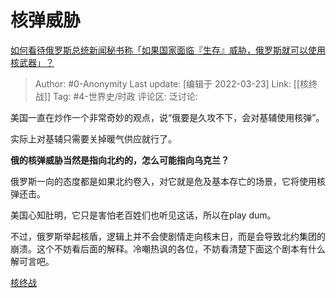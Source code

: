 # 核弹威胁
[如何看待俄罗斯总统新闻秘书称「如果国家面临『生存』威胁，俄罗斯就可以使用核武器」？](https://www.zhihu.com/question/523569107/answer/2403136373)

> Author: #0-Anonymity
> Last update: [编辑于 2022-03-23]
> Link: [[核终战]]
> Tag: #4-世界史/时政
> 评论区:
> 泛讨论:

美国一直在炒作一个非常奇妙的观点，说“俄要是久攻不下，会对基辅使用核弹”。

实际上对基辅只需要关掉暖气供应就行了。

**俄的核弹威胁当然是指向北约的，怎么可能指向乌克兰？**

俄罗斯一向的态度都是如果北约卷入，对它就是危及基本存亡的场景，它将使用核弹还击。

美国心知肚明，它只是害怕老百姓们也听见这话，所以在play dum。

不过，俄罗斯举起核盾，逻辑上并不会使剧情走向核末日，而是会导致北约集团的崩溃。这个不妨看后面的解释。冷嘲热讽的各位，不妨看清楚下面这个剧本有什么解可言吧。

[核终战](https://zhuanlan.zhihu.com/p/484578437)
